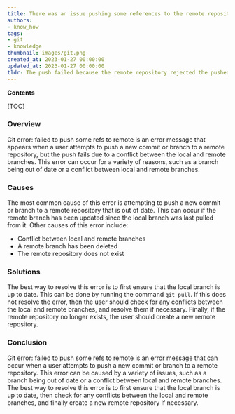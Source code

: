 ```yaml
---
title: There was an issue pushing some references to the remote repository using git
authors:
- know_how
tags:
- git
- knowledge
thumbnail: images/git.png
created_at: 2023-01-27 00:00:00
updated_at: 2023-01-27 00:00:00
tldr: The push failed because the remote repository rejected the pushed refs.
---
```


**Contents**

[TOC]

### Overview

Git error: failed to push some refs to remote is an error message that appears when a user attempts to push a new commit or branch to a remote repository, but the push fails due to a conflict between the local and remote branches. This error can occur for a variety of reasons, such as a branch being out of date or a conflict between local and remote branches.

### Causes

The most common cause of this error is attempting to push a new commit or branch to a remote repository that is out of date. This can occur if the remote branch has been updated since the local branch was last pulled from it. Other causes of this error include:

- Conflict between local and remote branches
- A remote branch has been deleted
- The remote repository does not exist

### Solutions

The best way to resolve this error is to first ensure that the local branch is up to date. This can be done by running the command `git pull`. If this does not resolve the error, then the user should check for any conflicts between the local and remote branches, and resolve them if necessary. Finally, if the remote repository no longer exists, the user should create a new remote repository.

### Conclusion

Git error: failed to push some refs to remote is an error message that can occur when a user attempts to push a new commit or branch to a remote repository. This error can be caused by a variety of issues, such as a branch being out of date or a conflict between local and remote branches. The best way to resolve this error is to first ensure that the local branch is up to date, then check for any conflicts between the local and remote branches, and finally create a new remote repository if necessary.
